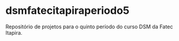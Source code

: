 # dsmfatecitapiraperiodo5
Repositório de projetos para o quinto período do curso DSM da Fatec Itapira.
